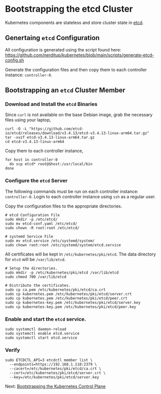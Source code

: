 # Bootstrapping the etcd Cluster

Kubernetes components are stateless and store cluster state in [etcd](https://github.com/etcd-io/etcd).

## Genertaing `etcd` Configuration

All configuration is generated using the script found here: 
https://github.com/nerditup/kubernetes/blob/main/scripts/generate-etcd-config.sh

Generate the configuration files and then copy them to each controller instance: `controller-0`. 

## Bootstrapping an `etcd` Cluster Member

### Download and Install the `etcd` Binaries

Since `curl` is not available on the base Debian image, grab the necessary files using your laptop,

```
curl -O -L "https://github.com/etcd-io/etcd/releases/download/v3.4.13/etcd-v3.4.13-linux-arm64.tar.gz"
tar -xvzf etcd-v3.4.13-linux-arm64.tar.gz
cd etcd-v3.4.13-linux-arm64
```

Copy them to each controller instance,

```
for host in controller-0
  do scp etcd* root@$host:/usr/local/bin
done
```

### Configure the `etcd` Server

The following commands must be run on each controller instance: `controller-0`. Login to each controller instance using `ssh` as a regular user.

Copy the configuration files to the appropriate directories.

```
# etcd Configuration File
sudo mkdir -p /etc/etcd/
sudo mv etcd-conf.yaml /etc/etcd/
sudo chown -R root:root /etc/etcd/

# systemd Service File
sudo mv etcd.service /etc/systemd/system/
sudo chown root:root /etc/systemd/system/etcd.service
```

All certificates will be kept in `/etc/kubernetes/pki/etcd`. The data directory for `etcd` will be `/var/lib/etcd`.

```
# Setup the directories.
sudo mkdir -p /etc/kubernetes/pki/etcd /var/lib/etcd
sudo chmod 700 /var/lib/etcd

# Distribute the certificates.
sudo cp ca.pem /etc/kubernetes/pki/etcd/ca.crt
sudo cp kubernetes.pem /etc/kubernetes/pki/etcd/server.crt
sudo cp kubernetes.pem /etc/kubernetes/pki/etcd/peer.crt
sudo cp kubernetes-key.pem /etc/kubernetes/pki/etcd/server.key
sudo cp kubernetes-key.pem /etc/kubernetes/pki/etcd/peer.key
```

### Enable and start the `etcd` service.

```
sudo systemctl daemon-reload
sudo systemctl enable etcd.service
sudo systemctl start etcd.service
```

### Verify

```
sudo ETCDCTL_API=3 etcdctl member list \
  --endpoints=https://192.168.1.110:2379 \
  --cacert=/etc/kubernetes/pki/etcd/ca.crt \
  --cert=/etc/kubernetes/pki/etcd/server.crt \
  --key=/etc/kubernetes/pki/etcd/server.key
```

Next: [Bootstrapping the Kubernetes Control Plane](08-bootstrapping-kubernetes-controllers.md)
